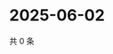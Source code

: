 # 2025-06-02

共 0 条

<!-- BEGIN ZHIHUVIDEO -->
<!-- 最后更新时间 Mon Jun 02 2025 08:58:07 GMT+0800 (China Standard Time) -->

<!-- END ZHIHUVIDEO -->
